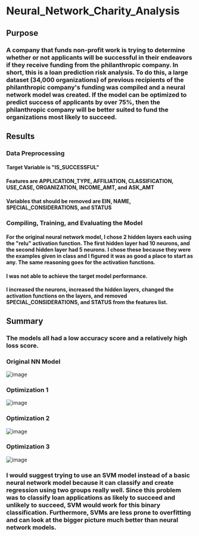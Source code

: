 # Neural_Network_Charity_Analysis
## Purpose
### A company that funds non-profit work is trying to determine whether or not applicants will be successful in their endeavors if they receive funding from the philanthropic company. In short, this is a loan prediction risk analysis. To do this, a large dataset (34,000 organizations) of previous recipients of the philanthropic company's funding was compiled and a neural network model was created. If the model can be optimized to predict success of applicants by over 75%, then the philanthropic company will be better suited to fund the organizations most likely to succeed.

## Results
### Data Preprocessing
#### Target Variable is "IS_SUCCESSFUL"
#### Features are APPLICATION_TYPE, AFFILIATION, CLASSIFICATION, USE_CASE, ORGANIZATION, INCOME_AMT, and ASK_AMT
#### Variables that should be removed are EIN, NAME, SPECIAL_CONSIDERATIONS, and STATUS
### Compiling, Training, and Evaluating the Model
#### For the original neural network model, I chose 2 hidden layers each using the "relu" activation function. The first hidden layer had 10 neurons, and the second hidden layer had 5 neurons. I chose these because they were the examples given in class and I figured it was as good a place to start as any. The same reasoning goes for the activation functions.
#### I was not able to achieve the target model performance.
#### I increased the neurons, increased the hidden layers, changed the activation functions on the layers, and removed SPECIAL_CONSIDERATIONS, and STATUS from the features list.

## Summary
### The models all had a low accuracy score and a relatively high loss score. 
### Original NN Model
![image](https://user-images.githubusercontent.com/102757676/184563428-6e531866-db07-4d4d-9867-409031e5fdfc.png)

### Optimization 1
![image](https://user-images.githubusercontent.com/102757676/184563330-ab97e0fc-ea6a-4192-93d1-52f7d2632ce1.png)

### Optimization 2
![image](https://user-images.githubusercontent.com/102757676/184563377-99da8b3e-a9af-4bc1-a7b7-41ff1e709b31.png)

### Optimization 3
![image](https://user-images.githubusercontent.com/102757676/184563384-fa31fddc-de0c-424c-87a7-1bd652281e11.png)


### I would suggest trying to use an SVM model instead of a basic neural network model because it can classify and create regression using two groups really well. Since this problem was to classify loan applications as likely to succeed and unlikely to succeed, SVM would work for this binary classification. Furthermore, SVMs are less prone to overfitting and can look at the bigger picture much better than neural network models.
